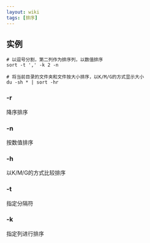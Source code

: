 ```yaml
---
layout: wiki
tags: [排序]
---
```


## 实例

```
# 以逗号分割，第二列作为排序列，以数值排序
sort -t ',' -k 2 -n

# 将当前目录的文件夹和文件按大小排序，以K/M/G的方式显示大小
du -sh * | sort -hr
```

### -r

降序排序

### -n

按数值排序

### -h

以K/M/G的方式比较排序

### -t

指定分隔符

### -k

指定列进行排序
